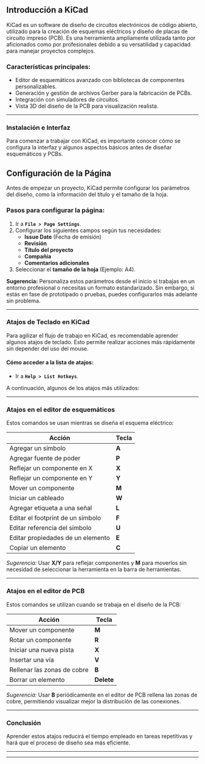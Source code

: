 ## **Introducción a KiCad**

KiCad es un software de diseño de circuitos electrónicos de código abierto, 
utilizado para la creación de esquemas eléctricos y diseño de placas de circuito 
impreso (PCB). Es una herramienta ampliamente utilizada tanto por aficionados 
como por profesionales debido a su versatilidad y capacidad para manejar 
proyectos complejos.

### Características principales:
- Editor de esquemáticos avanzado con bibliotecas de componentes personalizables.
- Generación y gestión de archivos Gerber para la fabricación de PCBs.
- Integración con simuladores de circuitos.
- Vista 3D del diseño de la PCB para visualización realista.

---


### Instalación e Interfaz

Para comenzar a trabajar con KiCad, es importante conocer cómo se configura la 
interfaz y algunos aspectos básicos antes de diseñar esquemáticos y PCBs.

## Configuración de la Página  

Antes de empezar un proyecto, KiCad permite configurar los parámetros del 
diseño, como la información del título y el tamaño de la hoja.

### Pasos para configurar la página:  
1. Ir a **`File > Page Settings`**.  
2. Configurar los siguientes campos según tus necesidades:  
   - **Issue Date** (Fecha de emisión)  
   - **Revisión**  
   - **Título del proyecto**  
   - **Compañía**  
   - **Comentarios adicionales**  
3. Seleccionar el **tamaño de la hoja** (Ejemplo: A4).  

**Sugerencia:** Personaliza estos parámetros desde el inicio si trabajas en un 
entorno profesional o necesitas un formato estandarizado. Sin embargo, si estás 
en fase de prototipado o pruebas, puedes configurarlos más adelante sin 
problema.


---


### Atajos de Teclado en KiCad

Para agilizar el flujo de trabajo en KiCad, es recomendable aprender algunos 
atajos de teclado. Esto permite realizar acciones más rápidamente sin depender 
del uso del mouse.

#### Cómo acceder a la lista de atajos:  
- Ir a **`Help > List Hotkeys`**.

A continuación, algunos de los atajos más utilizados:

---

### Atajos en el editor de esquemáticos  
Estos comandos se usan mientras se diseña el esquema eléctrico:  

| Acción                           | Tecla  |
|----------------------------------|--------|
| Agregar un símbolo              | **A**  |
| Agregar fuente de poder         | **P**  |
| Reflejar un componente en X     | **X**  |
| Reflejar un componente en Y     | **Y**  |
| Mover un componente             | **M**  |
| Iniciar un cableado             | **W**  |
| Agregar etiqueta a una señal    | **L**  |
| Editar el footprint de un símbolo | **F**  |
| Editar referencia del símbolo   | **U**  |
| Editar propiedades de un elemento | **E**  |
| Copiar un elemento              | **C**  |

*Sugerencia:* Usar **X/Y** para reflejar componentes y **M** para moverlos sin 
necesidad de seleccionar la herramienta en la barra de herramientas.

---

### Atajos en el editor de PCB
Estos comandos se utilizan cuando se trabaja en el diseño de la PCB:

| Acción                         | Tecla  |
|--------------------------------|--------|
| Mover un componente           | **M**  |
| Rotar un componente           | **R**  |
| Iniciar una nueva pista       | **X**  |
| Insertar una vía              | **V**  |
| Rellenar las zonas de cobre   | **B**  |
| Borrar un elemento            | **Delete** |

*Sugerencia:* Usar **B** periódicamente en el editor de PCB rellena las zonas de cobre, 
permitiendo visualizar mejor la distribución de las conexiones.

---

### Conclusión
Aprender estos atajos reducirá el tiempo empleado en tareas repetitivas y hará 
que el proceso de diseño sea más eficiente.


---


---